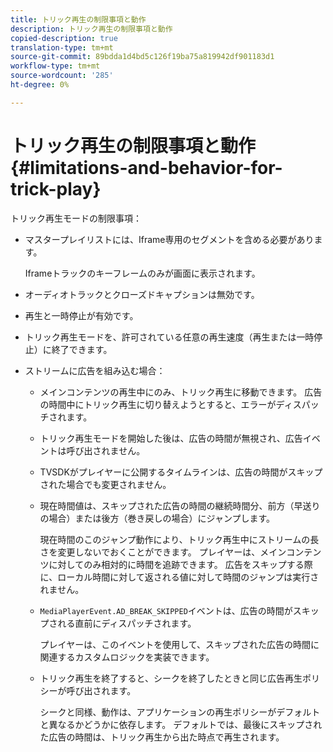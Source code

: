 ```yaml
---
title: トリック再生の制限事項と動作
description: トリック再生の制限事項と動作
copied-description: true
translation-type: tm+mt
source-git-commit: 89bdda1d4bd5c126f19ba75a819942df901183d1
workflow-type: tm+mt
source-wordcount: '285'
ht-degree: 0%

---
```



# トリック再生の制限事項と動作{#limitations-and-behavior-for-trick-play}

<!--<a id="section_2BC43539C5C142E085D06A7E35C76726"></a>-->

トリック再生モードの制限事項：

* マスタープレイリストには、Iframe専用のセグメントを含める必要があります。

   Iframeトラックのキーフレームのみが画面に表示されます。
* オーディオトラックとクローズドキャプションは無効です。
* 再生と一時停止が有効です。
* トリック再生モードを、許可されている任意の再生速度（再生または一時停止）に終了できます。
* ストリームに広告を組み込む場合：

   * メインコンテンツの再生中にのみ、トリック再生に移動できます。 広告の時間中にトリック再生に切り替えようとすると、エラーがディスパッチされます。
   * トリック再生モードを開始した後は、広告の時間が無視され、広告イベントは呼び出されません。
   * TVSDKがプレイヤーに公開するタイムラインは、広告の時間がスキップされた場合でも変更されません。
   * 現在時間値は、スキップされた広告の時間の継続時間分、前方（早送りの場合）または後方（巻き戻しの場合）にジャンプします。

      現在時間のこのジャンプ動作により、トリック再生中にストリームの長さを変更しないでおくことができます。 プレイヤーは、メインコンテンツに対してのみ相対的に時間を追跡できます。 広告をスキップする際に、ローカル時間に対して返される値に対して時間のジャンプは実行されません。
   * `MediaPlayerEvent.AD_BREAK_SKIPPED`イベントは、広告の時間がスキップされる直前にディスパッチされます。

      プレイヤーは、このイベントを使用して、スキップされた広告の時間に関連するカスタムロジックを実装できます。

   * トリック再生を終了すると、シークを終了したときと同じ広告再生ポリシーが呼び出されます。

      シークと同様、動作は、アプリケーションの再生ポリシーがデフォルトと異なるかどうかに依存します。 デフォルトでは、最後にスキップされた広告の時間は、トリック再生から出た時点で再生されます。

